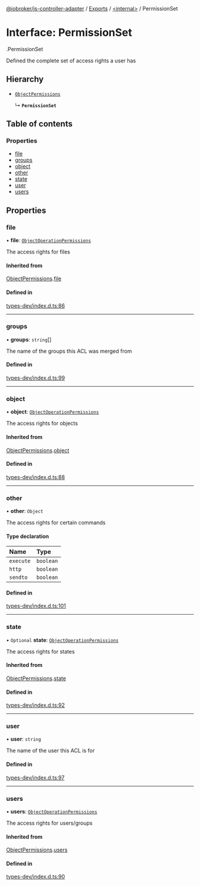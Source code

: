 [@iobroker/js-controller-adapter](../README.md) / [Exports](../modules.md) / [<internal\>](../modules/internal_.md) / PermissionSet

# Interface: PermissionSet

[<internal>](../modules/internal_.md).PermissionSet

Defined the complete set of access rights a user has

## Hierarchy

- [`ObjectPermissions`](internal_.ObjectPermissions.md)

  ↳ **`PermissionSet`**

## Table of contents

### Properties

- [file](internal_.PermissionSet.md#file)
- [groups](internal_.PermissionSet.md#groups)
- [object](internal_.PermissionSet.md#object)
- [other](internal_.PermissionSet.md#other)
- [state](internal_.PermissionSet.md#state)
- [user](internal_.PermissionSet.md#user)
- [users](internal_.PermissionSet.md#users)

## Properties

### file

• **file**: [`ObjectOperationPermissions`](internal_.ObjectOperationPermissions.md)

The access rights for files

#### Inherited from

[ObjectPermissions](internal_.ObjectPermissions.md).[file](internal_.ObjectPermissions.md#file)

#### Defined in

[types-dev/index.d.ts:86](https://github.com/ioBroker/ioBroker.js-controller/blob/ba031176/packages/types-dev/index.d.ts#L86)

___

### groups

• **groups**: `string`[]

The name of the groups this ACL was merged from

#### Defined in

[types-dev/index.d.ts:99](https://github.com/ioBroker/ioBroker.js-controller/blob/ba031176/packages/types-dev/index.d.ts#L99)

___

### object

• **object**: [`ObjectOperationPermissions`](internal_.ObjectOperationPermissions.md)

The access rights for objects

#### Inherited from

[ObjectPermissions](internal_.ObjectPermissions.md).[object](internal_.ObjectPermissions.md#object)

#### Defined in

[types-dev/index.d.ts:88](https://github.com/ioBroker/ioBroker.js-controller/blob/ba031176/packages/types-dev/index.d.ts#L88)

___

### other

• **other**: `Object`

The access rights for certain commands

#### Type declaration

| Name | Type |
| :------ | :------ |
| `execute` | `boolean` |
| `http` | `boolean` |
| `sendto` | `boolean` |

#### Defined in

[types-dev/index.d.ts:101](https://github.com/ioBroker/ioBroker.js-controller/blob/ba031176/packages/types-dev/index.d.ts#L101)

___

### state

• `Optional` **state**: [`ObjectOperationPermissions`](internal_.ObjectOperationPermissions.md)

The access rights for states

#### Inherited from

[ObjectPermissions](internal_.ObjectPermissions.md).[state](internal_.ObjectPermissions.md#state)

#### Defined in

[types-dev/index.d.ts:92](https://github.com/ioBroker/ioBroker.js-controller/blob/ba031176/packages/types-dev/index.d.ts#L92)

___

### user

• **user**: `string`

The name of the user this ACL is for

#### Defined in

[types-dev/index.d.ts:97](https://github.com/ioBroker/ioBroker.js-controller/blob/ba031176/packages/types-dev/index.d.ts#L97)

___

### users

• **users**: [`ObjectOperationPermissions`](internal_.ObjectOperationPermissions.md)

The access rights for users/groups

#### Inherited from

[ObjectPermissions](internal_.ObjectPermissions.md).[users](internal_.ObjectPermissions.md#users)

#### Defined in

[types-dev/index.d.ts:90](https://github.com/ioBroker/ioBroker.js-controller/blob/ba031176/packages/types-dev/index.d.ts#L90)
